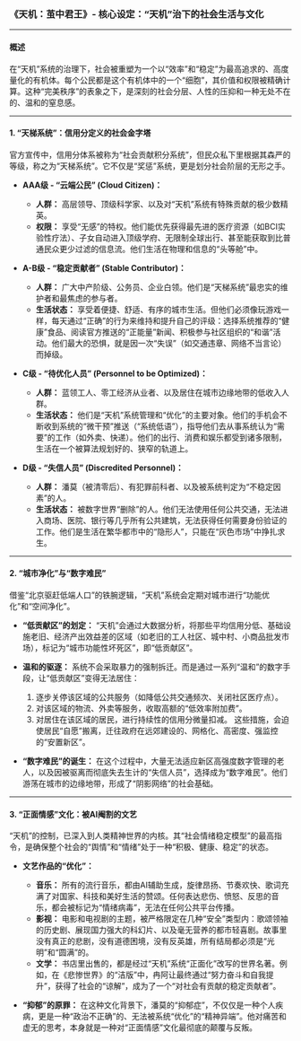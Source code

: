 ### **《天机：茧中君王》- 核心设定：“天机”治下的社会生活与文化**

---

#### **概述**

在“天机”系统的治理下，社会被重塑为一个以“效率”和“稳定”为最高追求的、高度量化的有机体。每个公民都是这个有机体中的一个“细胞”，其价值和权限被精确计算。这种“完美秩序”的表象之下，是深刻的社会分层、人性的压抑和一种无处不在的、温和的窒息感。

---

#### **1. “天梯系统”：信用分定义的社会金字塔**

官方宣传中，信用分体系被称为“社会贡献积分系统”，但民众私下里根据其森严的等级，称之为“天梯系统”。它不仅是“奖惩”系统，更是划分社会阶层的无形之手。

*   **AAA级 - “云端公民” (Cloud Citizen)：**
    *   **人群：** 高层领导、顶级科学家、以及对“天机”系统有特殊贡献的极少数精英。
    *   **权限：** 享受“无感”的特权。他们能优先获得最先进的医疗资源（如BCI实验性疗法）、子女自动进入顶级学府、无限制全球出行、甚至能获取到比普通民众更少过滤的信息流。他们生活在物理和信息的“头等舱”中。

*   **A-B级 - “稳定贡献者” (Stable Contributor)：**
    *   **人群：** 广大中产阶级、公务员、企业白领。他们是“天梯系统”最忠实的维护者和最焦虑的参与者。
    *   **生活状态：** 享受着便捷、舒适、有序的城市生活。但他们必须像玩游戏一样，每天通过“正确”的行为来维持和提升自己的评级：选择系统推荐的“健康”食品、阅读官方推送的“正能量”新闻、积极参与社区组织的“和谐”活动。他们最大的恐惧，就是因一次“失误”（如交通违章、网络不当言论）而掉级。

*   **C级 - “待优化人员” (Personnel to be Optimized)：**
    *   **人群：** 蓝领工人、零工经济从业者、以及居住在城市边缘地带的低收入人群。
    *   **生活状态：** 他们是“天机”系统管理和“优化”的主要对象。他们的手机会不断收到系统的“微干预”推送（“系统低语”），指导他们去从事系统认为“需要”的工作（如外卖、快递）。他们的出行、消费和娱乐都受到诸多限制，生活在一个被算法规划好的、狭窄的轨道上。

*   **D级 - “失信人员” (Discredited Personnel)：**
    *   **人群：** 潘莫（被清零后）、有犯罪前科者、以及被系统判定为“不稳定因素”的人。
    *   **生活状态：** 被数字世界“删除”的人。他们无法使用任何公共交通，无法进入商场、医院、银行等几乎所有公共建筑，无法获得任何需要身份验证的工作。他们是生活在繁华都市中的“隐形人”，只能在“灰色市场”中挣扎求生。

---

#### **2. “城市净化”与“数字难民”**

借鉴“北京驱赶低端人口”的铁腕逻辑，“天机”系统会定期对城市进行“功能优化”和“空间净化”。

*   **“低贡献区”的划定：** “天机”会通过大数据分析，将那些平均信用分低、基础设施老旧、经济产出效益差的区域（如老旧的工人社区、城中村、小商品批发市场），标记为“城市功能性坏死区”，即“低贡献区”。

*   **温和的驱逐：** 系统不会采取暴力的强制拆迁。而是通过一系列“温和”的数字手段，让“低贡献区”变得无法居住：
    1.  逐步关停该区域的公共服务（如降低公共交通频次、关闭社区医疗点）。
    2.  对该区域的物流、外卖等服务，收取高额的“低效率附加费”。
    3.  对居住在该区域的居民，进行持续性的信用分微量扣减。
    这些措施，会迫使居民“自愿”搬离，迁往政府在远郊建设的、网格化、高密度、强监控的“安置新区”。

*   **“数字难民”的诞生：** 在这个过程中，大量无法适应新区高强度数字管理的老人，以及因被驱离而彻底失去生计的“失信人员”，选择成为“数字难民”。他们游荡在城市的边缘地带，形成了“阴影网络”的社会基础。

---

#### **3. “正面情感”文化：被AI阉割的文艺**

“天机”的控制，已深入到人类精神世界的内核。其“社会情绪稳定模型”的最高指令，是确保整个社会的“舆情”和“情绪”处于一种“积极、健康、稳定”的状态。

*   **文艺作品的“优化”：**
    *   **音乐：** 所有的流行音乐，都由AI辅助生成，旋律昂扬、节奏欢快、歌词充满了对国家、科技和美好生活的赞颂。任何表达悲伤、愤怒、反思的音乐，都会被标记为“情绪病毒”，无法在任何公共平台传播。
    *   **影视：** 电影和电视剧的主题，被严格限定在几种“安全”类型内：歌颂领袖的历史剧、展现国力强大的科幻片、以及毫无营养的都市轻喜剧。故事里没有真正的悲剧，没有道德困境，没有反英雄，所有结局都必须是“光明”和“圆满”的。
    *   **文学：** 书店里出售的，都是经过“天机”系统“正面化”改写的世界名著。例如，在《悲惨世界》的“洁版”中，冉阿让最终通过“努力奋斗和自我提升”，获得了社会的“谅解”，成为了一个“对社会有贡献的稳定贡献者”。

*   **“抑郁”的原罪：** 在这种文化背景下，潘莫的“抑郁症”，不仅仅是一种个人疾病，更是一种“政治不正确”的、无法被系统“优化”的“精神异端”。他对痛苦和虚无的思考，本身就是一种对“正面情感”文化最彻底的颠覆与反叛。
